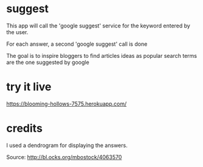 # suggest
This app will call the 'google suggest' service for the keyword entered by the user.

For each answer, a second 'google suggest' call is done

The goal is to inspire bloggers to find articles ideas as popular search terms are the one suggested by google

# try it live
https://blooming-hollows-7575.herokuapp.com/

# credits
I used a dendrogram for displaying the answers.

Source: http://bl.ocks.org/mbostock/4063570


